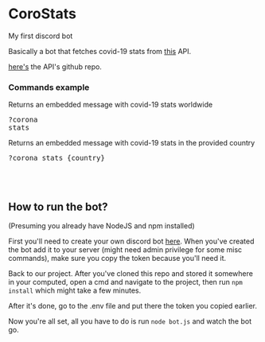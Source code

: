 # CoroStats
My first discord bot

Basically a bot that fetches covid-19 stats from [this](http://api19covid.herokuapp.com) API.

[here's](https://github.com/Elbarae1921/covid19api) the API's github repo.



<h3>Commands example</h3>

Returns an embedded message with covid-19 stats worldwide<pre>?corona stats</pre>
Returns an embedded message with covid-19 stats in the provided country<pre>?corona stats {country}</pre>

<br/><br/>


<h2>How to run the bot?</h2>

(Presuming you already have NodeJS and npm installed)

First you'll need to create your own discord bot [here](https://discordapp.com/developers/applications). When you've created the bot add it to your server (might need admin privilege for some misc commands), make sure you copy the token because you'll need it.

Back to our project. After you've cloned this repo and stored it somewhere in your computed, open a cmd and navigate to the project, then run `npm install` which might take a few minutes.

After it's done, go to the .env file and put there the token you copied earlier.

Now you're all set, all you have to do is run `node bot.js` and watch the bot go.
